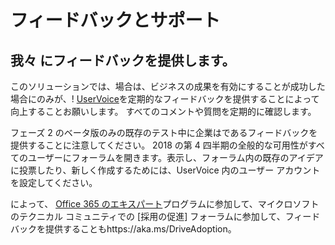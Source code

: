 # <a name="feedback-and-support"></a>フィードバックとサポート

## <a name="provide-us-feedback"></a>我々 にフィードバックを提供します。

このソリューションでは、場合は、ビジネスの成果を有効にすることが成功した場合にのみが、! [UserVoice](https://microsoftteams.uservoice.com/forums/913429-learning-solutions)を定期的なフィードバックを提供することによって向上することお願いします。 すべてのコメントや質問を定期的に確認します。

フェーズ 2 のベータ版のみの既存のテスト中に企業はであるフィードバックを提供することに注意してください。 2018 の第 4 四半期の全般的な可用性がすべてのユーザーにフォーラムを開きます。表示し、フォーラム内の既存のアイデアに投票したり、新しく作成するためには、UserVoice 内のユーザー アカウントを設定してください。  

によって、 [Office 365 のエキスパート](https://aka.ms/O365Champions)プログラムに参加して、マイクロソフトのテクニカル コミュニティでの [採用の促進] フォーラムに参加して、フィードバックを提供することもhttps://aka.ms/DriveAdoption。 

